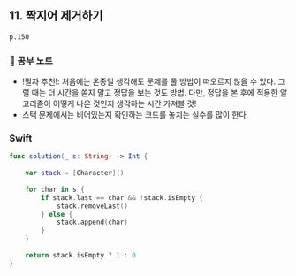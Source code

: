 ## 11. 짝지어 제거하기
`p.150`

### 📖 공부 노트
- !필자 추천!: 처음에는 온종일 생각해도 문제를 풀 방법이 떠오르지 않을 수 있다. 그럴 때는 더 시간을 쏟지 말고 정답을 보는 것도 방법. 다만, 정답을 본 후에 적용한 알고리즘이 어떻게 나온 것인지 생각하는 시간 가져볼 것!
- 스택 문제에서는 비어있는지 확인하는 코드를 놓치는 실수를 많이 한다.

### Swift
~~~swift
func solution(_ s: String) -> Int {
    
    var stack = [Character]()
    
    for char in s {
        if stack.last == char && !stack.isEmpty {
            stack.removeLast()
        } else {
            stack.append(char)
        }
    }
    
    return stack.isEmpty ? 1 : 0
}
~~~
